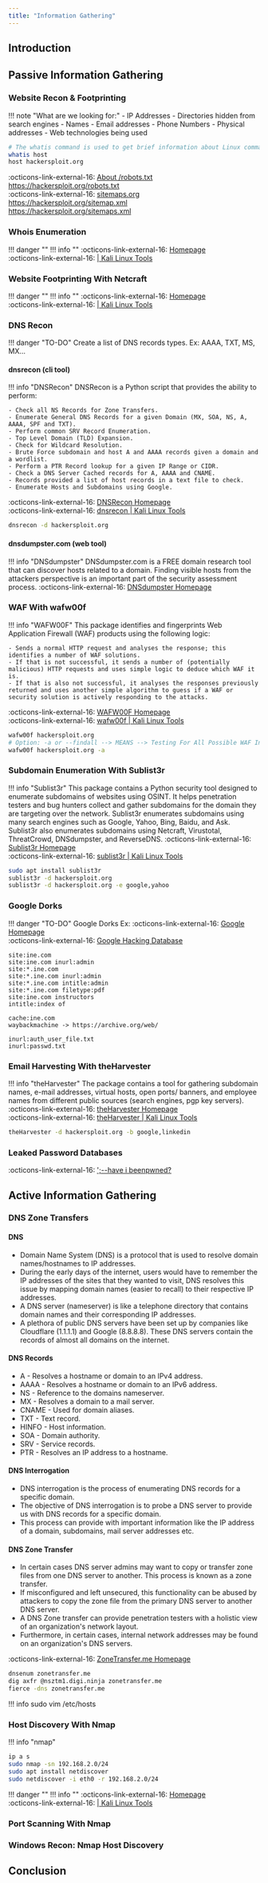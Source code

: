 ```yaml
---
title: "Information Gathering"
---
```


## Introduction

## Passive Information Gathering

### Website Recon & Footprinting
!!! note "What are we looking for:"
    - IP Addresses
    - Directories hidden from search engines
    - Names
    - Email addresses
    - Phone Numbers
    - Physical addresses
    - Web technologies being used
``` bash
# The whatis command is used to get brief information about Linux commands or functions.
whatis host
host hackersploit.org
```
:octicons-link-external-16: [About /robots.txt](https://www.robotstxt.org/robotstxt.html)  
https://hackersploit.org/robots.txt  
:octicons-link-external-16: [sitemaps.org](https://www.sitemaps.org/)  
https://hackersploit.org/sitemap.xml  
https://hackersploit.org/sitemaps.xml  

### Whois Enumeration
!!! danger ""
!!! info ""
:octicons-link-external-16: [ Homepage]()  
:octicons-link-external-16: [ | Kali Linux Tools]()
<!--------->
### Website Footprinting With Netcraft
!!! danger ""
!!! info ""
:octicons-link-external-16: [ Homepage]()  
:octicons-link-external-16: [ | Kali Linux Tools]()
<!--------->
### DNS Recon ###
!!! danger "TO-DO"
    Create a list of DNS records types.
    Ex: AAAA, TXT, MS, MX...
#### dnsrecon (cli tool)
!!! info "DNSRecon"
    DNSRecon is a Python script that provides the ability to perform:

    - Check all NS Records for Zone Transfers.
    - Enumerate General DNS Records for a given Domain (MX, SOA, NS, A, AAAA, SPF and TXT).
    - Perform common SRV Record Enumeration.
    - Top Level Domain (TLD) Expansion.
    - Check for Wildcard Resolution.
    - Brute Force subdomain and host A and AAAA records given a domain and a wordlist.
    - Perform a PTR Record lookup for a given IP Range or CIDR.
    - Check a DNS Server Cached records for A, AAAA and CNAME.
    - Records provided a list of host records in a text file to check.
    - Enumerate Hosts and Subdomains using Google.
:octicons-link-external-16: [DNSRecon Homepage](https://github.com/darkoperator/dnsrecon)  
:octicons-link-external-16: [dnsrecon | Kali Linux Tools](https://www.kali.org/tools/dnsrecon/)
``` bash
dnsrecon -d hackersploit.org
```
#### dnsdumpster.com (web tool)
!!! info "DNSdumpster"
    DNSdumpster.com is a FREE domain research tool that can discover hosts related to a domain. Finding visible hosts from the attackers perspective is an important part of the security assessment process.
:octicons-link-external-16: [DNSdumpster Homepage](https://dnsdumpster.com/)

### WAF With wafw00f ###
!!! info "WAFW00F"
    This package identifies and fingerprints Web Application Firewall (WAF) products using the following logic:

    - Sends a normal HTTP request and analyses the response; this identifies a number of WAF solutions.
    - If that is not successful, it sends a number of (potentially malicious) HTTP requests and uses simple logic to deduce which WAF it is.
    - If that is also not successful, it analyses the responses previously returned and uses another simple algorithm to guess if a WAF or security solution is actively responding to the attacks.
:octicons-link-external-16: [WAFW00F Homepage](https://github.com/EnableSecurity/wafw00f)  
:octicons-link-external-16: [wafw00f | Kali Linux Tools](https://www.kali.org/tools/wafw00f/)
``` bash
wafw00f hackersploit.org
# Option: -a or --findall --> MEANS --> Testing For All Possible WAF Instances
wafw00f hackersploit.org -a
```

### Subdomain Enumeration With Sublist3r ###
!!! info "Sublist3r"
    This package contains a Python security tool designed to enumerate subdomains of websites using OSINT. It helps penetration testers and bug hunters collect and gather subdomains for the domain they are targeting over the network. Sublist3r enumerates subdomains using many search engines such as Google, Yahoo, Bing, Baidu, and Ask. Sublist3r also enumerates subdomains using Netcraft, Virustotal, ThreatCrowd, DNSdumpster, and ReverseDNS.
:octicons-link-external-16: [Sublist3r Homepage](https://github.com/aboul3la/Sublist3r)  
:octicons-link-external-16: [sublist3r | Kali Linux Tools](https://www.kali.org/tools/sublist3r/)
``` bash
sudo apt install sublist3r
sublist3r -d hackersploit.org
sublist3r -d hackersploit.org -e google,yahoo
```

### Google Dorks ###
!!! danger "TO-DO"
    Google Dorks Ex:
:octicons-link-external-16: [Google Homepage](https://www.google.com/)  
:octicons-link-external-16: [Google Hacking Database](https://www.exploit-db.com/google-hacking-database)
```
site:ine.com
site:ine.com inurl:admin
site:*.ine.com
site:*.ine.com inurl:admin
site:*.ine.com intitle:admin
site:*.ine.com filetype:pdf
site:ine.com instructors
intitle:index of

cache:ine.com
waybackmachine -> https://archive.org/web/

inurl:auth_user_file.txt
inurl:passwd.txt
```

### Email Harvesting With theHarvester ###
!!! info "theHarvester"
    The package contains a tool for gathering subdomain names, e-mail addresses, virtual hosts, open ports/ banners, and employee names from different public sources (search engines, pgp key servers).
:octicons-link-external-16: [theHarvester Homepage](https://github.com/laramies/theHarvester)  
:octicons-link-external-16: [theHarvester | Kali Linux Tools](https://www.kali.org/tools/theharvester/)
``` bash
theHarvester -d hackersploit.org -b google,linkedin
```

### Leaked Password Databases
:octicons-link-external-16: [';--have i beenpwned?](https://haveibeenpwned.com)


## Active Information Gathering

### DNS Zone Transfers
#### DNS
- Domain Name System (DNS) is a protocol that is used to resolve domain names/hostnames to IP addresses.
- During the early days of the internet, users would have to remember the IP addresses of the sites that they wanted to visit, DNS resolves this issue by mapping domain names (easier to recall) to their respective IP addresses.
- A DNS server (nameserver) is like a telephone directory that contains domain names and their corresponding IP addresses.
- A plethora of public DNS servers have been set up by companies like Cloudflare (1.1.1.1) and Google (8.8.8.8). These DNS servers contain the records of almost all domains on the internet.
#### DNS Records
- A - Resolves a hostname or domain to an IPv4 address.
- AAAA - Resolves a hostname or domain to an IPv6 address.
- NS - Reference to the domains nameserver.
- MX - Resolves a domain to a mail server.
- CNAME - Used for domain aliases.
- TXT - Text record.
- HINFO - Host information.
- SOA - Domain authority.
- SRV - Service records.
- PTR - Resolves an IP address to a hostname.
#### DNS Interrogation
- DNS interrogation is the process of enumerating DNS records for a specific domain.
- The objective of DNS interrogation is to probe a DNS server to provide us with DNS records for a specific domain.
- This process can provide with important information like the IP address of a domain, subdomains, mail server addresses etc.
#### DNS Zone Transfer
- In certain cases DNS server admins may want to copy or transfer zone files from one DNS server to another. This process is known as a zone transfer.
- If misconfigured and left unsecured, this functionality can be abused by attackers to copy the zone file from the primary DNS server to another DNS server.
- A DNS Zone transfer can provide penetration testers with a holistic view of an organization's network layout.
- Furthermore, in certain cases, internal network addresses may be found on an organization's DNS servers.

:octicons-link-external-16: [ZoneTransfer.me Homepage](https://zonetransfer.me)
``` bash
dnsenum zonetransfer.me
dig axfr @nsztm1.digi.ninja zonetransfer.me
fierce -dns zonetransfer.me
```
!!! info
    sudo vim /etc/hosts

### Host Discovery With Nmap
!!! info "nmap"

``` bash
ip a s
sudo nmap -sn 192.168.2.0/24
sudo apt install netdiscover
sudo netdiscover -i eth0 -r 192.168.2.0/24
```

!!! danger ""
!!! info ""
:octicons-link-external-16: [ Homepage]()  
:octicons-link-external-16: [ | Kali Linux Tools]()
<!--------->
<!--------->
<!--------->
### Port Scanning With Nmap
### Windows Recon: Nmap Host Discovery

## Conclusion
